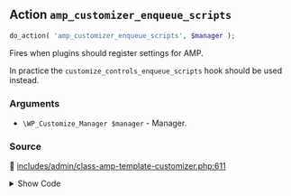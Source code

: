 ## Action `amp_customizer_enqueue_scripts`

```php
do_action( 'amp_customizer_enqueue_scripts', $manager );
```

Fires when plugins should register settings for AMP.

In practice the `customize_controls_enqueue_scripts` hook should be used instead.

### Arguments

* `\WP_Customize_Manager $manager` - Manager.

### Source

:link: [includes/admin/class-amp-template-customizer.php:611](../../includes/admin/class-amp-template-customizer.php#L611)

<details>
<summary>Show Code</summary>

```php
do_action( 'amp_customizer_enqueue_scripts', $this->wp_customize );
```

</details>
